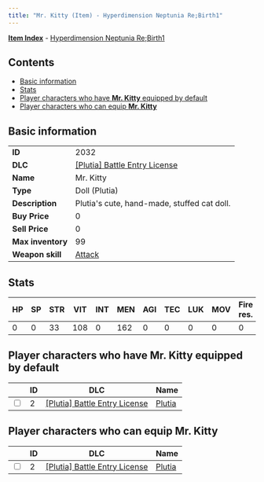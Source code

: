 ```yaml
---
title: "Mr. Kitty (Item) - Hyperdimension Neptunia Re;Birth1"
---
```


[**Item Index**](/neptunia/rb1/item/index.html) - [Hyperdimension Neptunia Re;Birth1](/neptunia/rb1)

## Contents

- [Basic information](#basic-information)
- [Stats](#stats)
- [Player characters who have **Mr. Kitty** equipped by default](#player-characters-who-have-mr-kitty-equipped-by-default)
- [Player characters who can equip **Mr. Kitty**](#player-characters-who-can-equip-mr-kitty)

## Basic information

|   |   |
| -- | -- |
| **ID** | 2032 |
| **DLC** | [[Plutia] Battle Entry License](/neptunia/rb1/dlc/7-plutia.html) |
| **Name** | Mr. Kitty |
| **Type** | Doll (Plutia) |
| **Description** | Plutia's cute, hand-made, stuffed cat doll. |
| **Buy Price** | 0 |
| **Sell Price** | 0 |
| **Max inventory** | 99 |
| **Weapon skill** | [Attack](/neptunia/rb1/skill/7-201-attack.html) |


## Stats

| HP | SP | STR | VIT | INT | MEN | AGI | TEC | LUK | MOV | Fire res. | Ice res. | Wind res. | Lightning res. |
| -- | -- | --- | --- | --- | --- | --- | --- | --- | --- | --------- | -------- | --------- | -------------- |
| 0 | 0 | 33 | 108 | 0 | 162 | 0 | 0 | 0 | 0 | 0 | 0 | 0 | 0 |


## Player characters who have **Mr. Kitty** equipped by default

|    | ID | DLC | Name |
| -- | -- | --- | ---- |
| <input type="checkbox" id="rb1-player-7-2" class="trackbox" /> | 2 | [[Plutia] Battle Entry License](/neptunia/rb1/dlc/7-plutia.html) | [Plutia](/neptunia/rb1/player/7-2-plutia.html) |


## Player characters who can equip **Mr. Kitty**

|    | ID | DLC | Name |
| -- | -- | --- | ---- |
| <input type="checkbox" id="rb1-player-7-2" class="trackbox" /> | 2 | [[Plutia] Battle Entry License](/neptunia/rb1/dlc/7-plutia.html) | [Plutia](/neptunia/rb1/player/7-2-plutia.html) |

